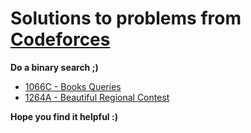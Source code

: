 # Solutions to problems from [Codeforces](https://codeforces.com/)

**Do a binary search ;)**

* [1066C - Books Queries](./CF_Solutions/1066C_Books_Queries)
* [1264A - Beautiful Regional Contest](./CF_Solutions/1264A_Beautiful_Regional_Contest)

**Hope you find it helpful :)**
